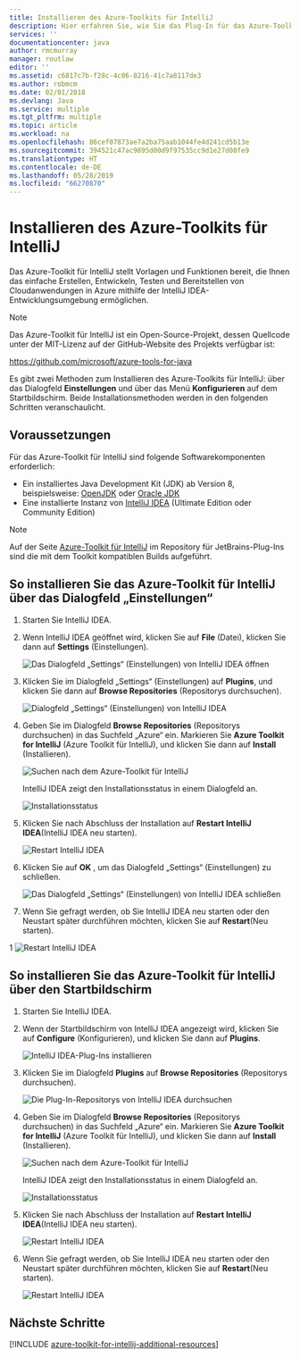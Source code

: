 ```yaml
---
title: Installieren des Azure-Toolkits für IntelliJ
description: Hier erfahren Sie, wie Sie das Plug-In für das Azure-Toolkit für IntelliJ installieren, um in Azure Cloudanwendungen zu erstellen und bereitzustellen.
services: ''
documentationcenter: java
author: rmcmurray
manager: routlaw
editor: ''
ms.assetid: c6817c7b-f28c-4c06-8216-41c7a8117de3
ms.author: robmcm
ms.date: 02/01/2018
ms.devlang: Java
ms.service: multiple
ms.tgt_pltfrm: multiple
ms.topic: article
ms.workload: na
ms.openlocfilehash: 86cef07873ae7a2ba75aab1044fe4d241cd5b13e
ms.sourcegitcommit: 394521c47ac9895d00d9f97535cc9d1e27d08fe9
ms.translationtype: HT
ms.contentlocale: de-DE
ms.lasthandoff: 05/28/2019
ms.locfileid: "66270870"
---
```

# <a name="installing-the-azure-toolkit-for-intellij"></a>Installieren des Azure-Toolkits für IntelliJ

Das Azure-Toolkit für IntelliJ stellt Vorlagen und Funktionen bereit, die Ihnen das einfache Erstellen, Entwickeln, Testen und Bereitstellen von Cloudanwendungen in Azure mithilfe der IntelliJ IDEA-Entwicklungsumgebung ermöglichen.

> [!NOTE] 
> 
> Das Azure-Toolkit für IntelliJ ist ein Open-Source-Projekt, dessen Quellcode unter der MIT-Lizenz auf der GitHub-Website des Projekts verfügbar ist: 
> 
> <https://github.com/microsoft/azure-tools-for-java> 
> 

Es gibt zwei Methoden zum Installieren des Azure-Toolkits für IntelliJ: über das Dialogfeld **Einstellungen** und über das Menü **Konfigurieren** auf dem Startbildschirm. Beide Installationsmethoden werden in den folgenden Schritten veranschaulicht.

## <a name="prerequisites"></a>Voraussetzungen

Für das Azure-Toolkit für IntelliJ sind folgende Softwarekomponenten erforderlich:

* Ein installiertes Java Development Kit (JDK) ab Version 8, beispielsweise: [OpenJDK](https://openjdk.java.net/) oder [Oracle JDK](https://www.oracle.com/technetwork/java/javase/downloads/index.html)
* Eine installierte Instanz von [IntelliJ IDEA](https://www.jetbrains.com/idea/download/) (Ultimate Edition oder Community Edition)

> [!NOTE]
> 
> Auf der Seite [Azure-Toolkit für IntelliJ](https://plugins.jetbrains.com/plugin/8053) im Repository für JetBrains-Plug-Ins sind die mit dem Toolkit kompatiblen Builds aufgeführt.
> 

<!--
> [!IMPORTANT]
> 
> If you are using the Azure Toolkit for IntelliJ on Windows, the toolkit requires installing the Azure SDK 2.9.6 or later in order to use the Azure emulator. You have two options for installing the Azure SDK:
> 
> * You can download and install the Azure SDK by using the [Web Platform Installer (WebPI)](http://go.microsoft.com/fwlink/?LinkID=252838).
> * If you do not have the Azure SDK installed when you create your first Azure deployment project, you will be prompted to automatically download install the requisite version of the Azure SDK.
> 
> Note that the Azure SDK is only required on Windows.
> 
-->


## <a name="to-install-the-azure-toolkit-for-intellij-from-the-settings-dialog-box"></a>So installieren Sie das Azure-Toolkit für IntelliJ über das Dialogfeld „Einstellungen“

1. Starten Sie IntelliJ IDEA.

1. Wenn IntelliJ IDEA geöffnet wird, klicken Sie auf **File** (Datei), klicken Sie dann auf **Settings** (Einstellungen).
   
   ![Das Dialogfeld „Settings“ (Einstellungen) von IntelliJ IDEA öffnen][01a]

1. Klicken Sie im Dialogfeld „Settings“ (Einstellungen) auf **Plugins**, und klicken Sie dann auf **Browse Repositories** (Repositorys durchsuchen).
   
   ![Dialogfeld „Settings“ (Einstellungen) von IntelliJ IDEA][02a]

1. Geben Sie im Dialogfeld **Browse Repositories** (Repositorys durchsuchen) in das Suchfeld „Azure“ ein. Markieren Sie **Azure Toolkit for IntelliJ** (Azure Toolkit für IntelliJ), und klicken Sie dann auf **Install** (Installieren).
   
   ![Suchen nach dem Azure-Toolkit für IntelliJ][03]
   
   IntelliJ IDEA zeigt den Installationsstatus in einem Dialogfeld an.
   
   ![Installationsstatus][04]

1. Klicken Sie nach Abschluss der Installation auf **Restart IntelliJ IDEA**(IntelliJ IDEA neu starten).
   
   ![Restart IntelliJ IDEA][05]

1. Klicken Sie auf **OK** , um das Dialogfeld „Settings“ (Einstellungen) zu schließen.
   
   ![Das Dialogfeld „Settings“ (Einstellungen) von IntelliJ IDEA schließen][06]

1. Wenn Sie gefragt werden, ob Sie IntelliJ IDEA neu starten oder den Neustart später durchführen möchten, klicken Sie auf **Restart**(Neu starten).
   
1   ![Restart IntelliJ IDEA][07]

## <a name="to-install-the-azure-toolkit-for-intellij-from-the-start-screen"></a>So installieren Sie das Azure-Toolkit für IntelliJ über den Startbildschirm

1. Starten Sie IntelliJ IDEA.

1. Wenn der Startbildschirm von IntelliJ IDEA angezeigt wird, klicken Sie auf **Configure** (Konfigurieren), und klicken Sie dann auf **Plugins**.
   
   ![IntelliJ IDEA-Plug-Ins installieren][01b]

1. Klicken Sie im Dialogfeld **Plugins** auf **Browse Repositories** (Repositorys durchsuchen).
   
   ![Die Plug-In-Repositorys von IntelliJ IDEA durchsuchen][02b]

1. Geben Sie im Dialogfeld **Browse Repositories** (Repositorys durchsuchen) in das Suchfeld „Azure“ ein. Markieren Sie **Azure Toolkit for IntelliJ** (Azure Toolkit für IntelliJ), und klicken Sie dann auf **Install** (Installieren).
   
   ![Suchen nach dem Azure-Toolkit für IntelliJ][03]
   
   IntelliJ IDEA zeigt den Installationsstatus in einem Dialogfeld an.
   
   ![Installationsstatus][04]

1. Klicken Sie nach Abschluss der Installation auf **Restart IntelliJ IDEA**(IntelliJ IDEA neu starten).
   
   ![Restart IntelliJ IDEA][05]

1. Wenn Sie gefragt werden, ob Sie IntelliJ IDEA neu starten oder den Neustart später durchführen möchten, klicken Sie auf **Restart**(Neu starten).
   
   ![Restart IntelliJ IDEA][07]

## <a name="next-steps"></a>Nächste Schritte

[!INCLUDE [azure-toolkit-for-intellij-additional-resources](../includes/azure-toolkit-for-intellij-additional-resources.md)]

<!-- URL List -->

<!-- IMG List -->

[01a]: media/azure-toolkit-for-intellij-installation/01-intellij-file-settings.png
[01b]: media/azure-toolkit-for-intellij-installation/01-intellij-configure-dropdown.png
[02a]: media/azure-toolkit-for-intellij-installation/02-intellij-settings-dialog.png
[02b]: media/azure-toolkit-for-intellij-installation/02-intellij-plugins-dialog.png
[03]: media/azure-toolkit-for-intellij-installation/03-intellij-browse-repositories.png
[04]: media/azure-toolkit-for-intellij-installation/04-install-progress.png
[05]: media/azure-toolkit-for-intellij-installation/05-restart-intellij.png
[06]: media/azure-toolkit-for-intellij-installation/06-intellij-settings-dialog.png
[07]: media/azure-toolkit-for-intellij-installation/07-restart-intellij.png
